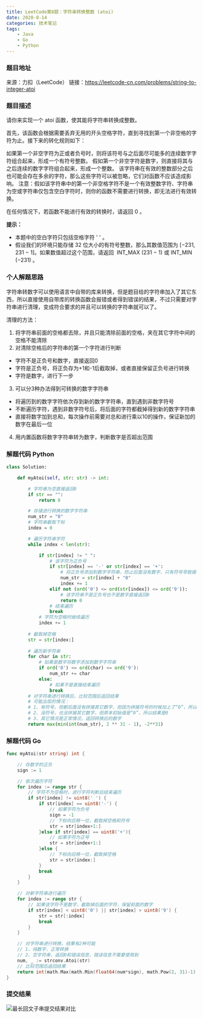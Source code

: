```yaml
---
title: LeetCode第8题：字符串转换整数 (atoi)
date: 2020-8-14
categories: 技术笔记
tags:
    - Java
    - Go
    - Python
---
```



### 题目地址

来源：力扣（LeetCode）
链接：<https://leetcode-cn.com/problems/string-to-integer-atoi>

### 题目描述

请你来实现一个 atoi 函数，使其能将字符串转换成整数。

首先，该函数会根据需要丢弃无用的开头空格字符，直到寻找到第一个非空格的字符为止。接下来的转化规则如下：

如果第一个非空字符为正或者负号时，则将该符号与之后面尽可能多的连续数字字符组合起来，形成一个有符号整数。
假如第一个非空字符是数字，则直接将其与之后连续的数字字符组合起来，形成一个整数。
该字符串在有效的整数部分之后也可能会存在多余的字符，那么这些字符可以被忽略，它们对函数不应该造成影响。
注意：假如该字符串中的第一个非空格字符不是一个有效整数字符、字符串为空或字符串仅包含空白字符时，则你的函数不需要进行转换，即无法进行有效转换。

在任何情况下，若函数不能进行有效的转换时，请返回 0 。

**提示：**

- 本题中的空白字符只包括空格字符 ' ' 。
- 假设我们的环境只能存储 32 位大小的有符号整数，那么其数值范围为 [−231,  231 − 1]。如果数值超过这个范围，请返回  INT_MAX (231 − 1) 或 INT_MIN (−231) 。

<!-- more -->

### 个人解题思路

字符串转数字可以使用语言中自带的库来转换，但是题目给的字符串加入了其它东西，所以直接使用自带库的转换函数会报错或者得到错误的结果，不过只需要对字符串进行清理，变成符合要求的并且可以转换的字符串就可以了。

清理的方法：
1. 将字符串前面的空格都去除，并且只能清除前面的空格，夹在其它字符中间的空格不能清除
2. 对清除空格后的字符串的第一个字符进行判断
 - 字符不是正负号和数字，直接返回0
 - 字符是正负号，将正负存为+1和-1后截取掉，或者直接保留正负号进行转换
 - 字符是数字，进行下一步
3. 可以分3种办法得到可转换的数字字符串
 - 将遍历到的数字字符依次存到新的数字字符串，直到遇到非数字符号
 - 不断遍历字符，遇到非数字符号后，将后面的字符都截掉得到新的数字字符串
 - 直接将数字加到总和，每次操作前需要对总和进行乘以10的操作，保证新加的数字在最后一位
4. 用内置函数将数字字符串转为数字，判断数字是否超出范围


### 解题代码 Python

```Python
class Solution:

    def myAtoi(self, str: str) -> int:

        # 字符串为空直接返回0
        if str == "":
            return 0

        # 存储进行转换的数字字符串
        num_str = "0"
        # 字符串截取下标
        index = 0

        # 遍历字符串字符
        while index < len(str):

            if str[index] != " ":
                # 该字符为正负号
                if str[index] == '-' or str[index] == '+':
                    # 将正负号添加到数字字符串，防止后面没有数字，只有符号导致报错，拼接上字符“0”
                    num_str = str[index] + "0"
                    index += 1
                elif not (ord('0') <= ord(str[index]) <= ord('9')):
                    # 该字符串不是正负号也不是数字直接返回0
                    return 0
                # 结束遍历
                break
            # 字符为空格时继续遍历
            index += 1
        
        # 截取掉空格
        str = str[index:]
        
        # 遍历新字符串
        for char in str:
            # 如果是数字将数字添加到数字字符串
            if ord('0') <= ord(char) <= ord('9'):
                num_str += char
            else:
                # 如果不是直接结束遍历
                break
        # 对字符串进行转换后，比较范围后返回结果
        # 可能出现的情况：
        # 1、有符号，但都后面没有拼接其它数字，但因为拼接符号的时候加上了“0”，所以结果是0
        # 2、没符号，也没拼接其它数字，但原本初始值是“0”，所以结果是0
        # 3、其它情况是正常情况，返回转换后的数字
        return max(min(int(num_str), 2 ** 31 - 1), -2**31)
```

### 解题代码 Go

```Go
func myAtoi(str string) int {

	// 存数字的正负
	sign := 1

	// 依次遍历字符
	for index := range str {
		// 字符不为空格时，进行字符判断后结束遍历
		if str[index] != uint8(' ') {
			if str[index] == uint8('-') {
				// 如果字符为负号
				sign = -1
				// 下标向后移一位，截取掉空格和符号
				str = str[index+1:]
			}else if str[index] == uint8('+'){
				// 如果字符为正号
				str = str[index+1:]
			}else {
				// 下标向后移一位，截取掉空格
				str = str[index:]
			}
			break
		}
	}

	// 对新字符串进行遍历
	for index := range str {
		// 如果该字符不是数字，截取掉后面的字符，保留前面的数字
		if str[index] < uint8('0') || str[index] > uint8('9') {
			str = str[:index]
			break
		}
	}

	// 对字符串进行转换，结果有2种可能
	// 1、纯数字，正常转换
	// 2、空字符串，返回0和错误信息，错误信息不需要使用到
	num, _ := strconv.Atoi(str)
	// 比较范围后返回结果
	return int(math.Max(math.Min(float64(num*sign), math.Pow(2, 31)-1), math.Pow(-2, 31)))
}
```

### 提交结果

![最长回文子串提交结果对比](/images/leetcode提交结果/字符串转换整数.png)
